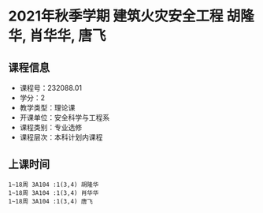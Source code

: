# 2021年秋季学期 建筑火灾安全工程 胡隆华, 肖华华, 唐飞






## 课程信息

- 课程号：232088.01
- 学分：2
- 教学类型：理论课
- 开课单位：安全科学与工程系
- 课程类别：专业选修
- 课程层次：本科计划内课程

## 上课时间

```
1~18周 3A104 :1(3,4) 胡隆华
1~18周 3A104 :1(3,4) 肖华华
1~18周 3A104 :1(3,4) 唐飞
```

